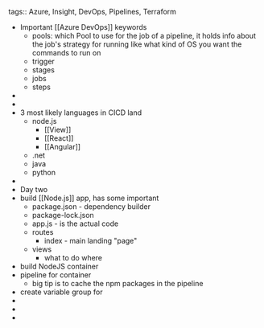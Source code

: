 tags:: Azure, Insight, DevOps, Pipelines, Terraform

- Important [[Azure DevOps]] keywords
	- pools: which Pool to use for the job of a pipeline, it holds info about the job's strategy for running like what kind of OS you want the commands to run on
	- trigger
	- stages
	- jobs
	- steps
-
-
- 3 most likely languages in CICD land
	- node.js
		- [[View]]
		- [[React]]
		- [[Angular]]
	- .net
	- java
	- python
-
- Day two
- build [[Node.js]] app, has some important
	- package.json - dependency builder
	- package-lock.json
	- app.js - is the actual code
	- routes
		- index - main landing "page"
	- views
		- what to do where
- build NodeJS container
- pipeline for container
	- big tip is to cache the npm packages in the pipeline
- create variable group for
-
-
-